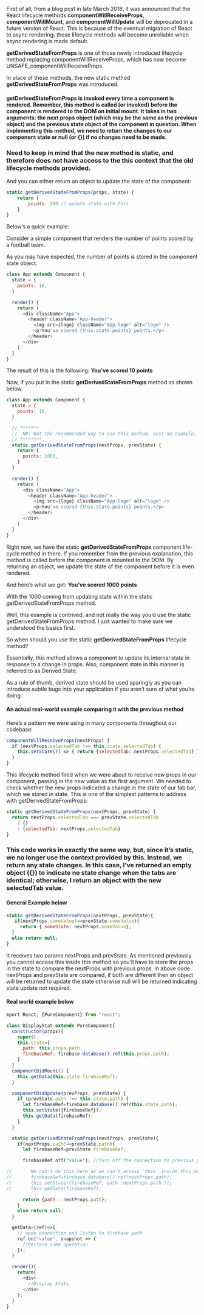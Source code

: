 First of all, from a blog post in late March 2018, it was announced that the React lifecycle methods **componentWillReceiveProps**, **componentWillMount**, and **componentWillUpdate** will be deprecated in a future version of React. This is because of the eventual migration of React to async rendering; these lifecycle methods will become unreliable when async rendering is made default.

**getDerivedStateFromProps** is one of those newly introduced lifecycle method replacing componentWillReceiveProps, which has now become UNSAFE_componentWillReceiveProps.

In place of these methods, the new static method **getDerivedStateFromProps** was introduced.

#### getDerivedStateFromProps is invoked every time a component is rendered. Remember, this method is called (or invoked) before the component is rendered to the DOM on initial mount. It takes in two arguments: the next props object (which may be the same as the previous object) and the previous state object of the component in question. When implementing this method, we need to return the changes to our component state or null (or {}) if no changes need to be made.

### Need to keep in mind that the new method is static, and therefore does not have access to the this context that the old lifecycle methods provided.

And you can either return an object to update the state of the component:

```js
static getDerivedStateFromProps(props, state) {
    return {
        points: 200 // update state with this
    }
}
```

Below’s a quick example:

Consider a simple component that renders the number of points scored by a football team.

As you may have expected, the number of points is stored in the component state object:

```js
class App extends Component {
  state = {
    points: 10,
  }

  render() {
    return (
      <div className="App">
        <header className="App-header">
          <img src={logo} className="App-logo" alt="logo" />
          <p>You've scored {this.state.points} points.</p>
        </header>
      </div>
    )
  }
}
```

The result of this is the following: **You've scored 10 points**

Now, if you put in the static **getDerivedStateFromProps** method as shown below.

```js
class App extends Component {
  state = {
    points: 10,
  }

  // *******
  //  NB: Not the recommended way to use this method. Just an example. Unconditionally overriding state here is generally considered a bad idea
  // ********
  static getDerivedStateFromProps(nextProps, prevState) {
    return {
      points: 1000,
    }
  }

  render() {
    return (
      <div className="App">
        <header className="App-header">
          <img src={logo} className="App-logo" alt="logo" />
          <p>You've scored {this.state.points} points.</p>
        </header>
      </div>
    )
  }
}
```

Right now, we have the static **getDerivedStateFromProps** component life-cycle method in there. If you remember from the previous explanation, this method is called before the component is mounted to the DOM. By returning an object, we update the state of the component before it is even rendered.

And here’s what we get: **You've scored 1000 points**

With the 1000 coming from updating state within the static getDerivedStateFromProps method.

Well, this example is contrived, and not really the way you’d use the static getDerivedStateFromProps method. I just wanted to make sure we understood the basics first.

So when should you use the static **getDerivedStateFromProps** lifecycle method?

Essentially, this method allows a component to update its internal state in response to a change in props. Also, component state in this manner is referred to as Derived State.

As a rule of thumb, derived state should be used sparingly as you can introduce subtle bugs into your application if you aren’t sure of what you’re doing.

#### An actual real-world example comparing it with the previous method

Here’s a pattern we were using in many components throughout our codebase:

```js
componentWillReceiveProps(nextProps) {
  if (nextProps.selectedTab !== this.state.selectedTab) {
    this.setState(() => { return {selectedTab: nextProps.selectedTab} })
  }
}
```

This lifecycle method fired when we were about to receive new props in our component, passing in the new value as the first argument. We needed to check whether the new props indicated a change in the state of our tab bar, which we stored in state. This is one of the simplest patterns to address with getDerivedStateFromProps:

```js
static getDerivedStateFromProps(nextProps, prevState) {
  return nextProps.selectedTab === prevState.selectedTab
    ? {}
    : {selectedTab: nextProps.selectedTab}
}
```

### This code works in exactly the same way, but, since it’s static, we no longer use the context provided by this. Instead, we return any state changes. In this case, I’ve returned an empty object ({}) to indicate no state change when the tabs are identical; otherwise, I return an object with the new selectedTab value.

#### General Example below

```js
static getDerivedStateFromProps(nextProps, prevState){
   if(nextProps.someValue!==prevState.someValue){
     return { someState: nextProps.someValue};
  }
  else return null;
}

```

It receives two params nextProps and prevState. As mentioned previously you cannot access this inside this method so you’ll have to store the props in the state to compare the nextProps with previous props. In above code nextProps and prevState are compared, if both are different then an object will be returned to update the state otherwise null will be returned indicating state update not required.

#### Real world example below

```js
mport React, {PureComponent} from "react";

class DisplayStat extends PureComponent{
  constructor(props){
    super();
    this.state={
      path: this.props.path,
      firebaseRef: firebase.database().ref(this.props.path);
    }
  }
  componentDidMount() {
    this.getData(this.state.firebaseRef);
  }

  componentDidUpdate(prevProps, prevState) {
    if (prevState.path !== this.state.path) {
      let firebaseRef=firebase.database().ref(this.state.path);
      this.setState({firebaseRef});
      this.getData(firebaseRef);
    }
  }

  static getDerivedStateFromProps(nextProps, prevState){
    if(nextProps.path!==prevState.path){
      let firebaseRef=prevState.firebaseRef;

      firebaseRef.off("value"); //Turn off the connection to previous path.

//       We can't do this here as we can't access `this` inside this method.
//       firebaseRef=firebase.database().ref(nextProps.path);
//       this.setState({firebaseRef, path :nextProps.path });
//       this.getData(firebaseRef);

      return {path : nextProps.path};
    }
    else return null;
  }

  getData=(ref)=>{
    // open connection and listen to firebase path
    ref.on("value", snapshot => {
      //Perform some operation
    });
  }

  render(){
    return(
      <div>
        //Display Stats
      </div>
    );
  }
}

```
